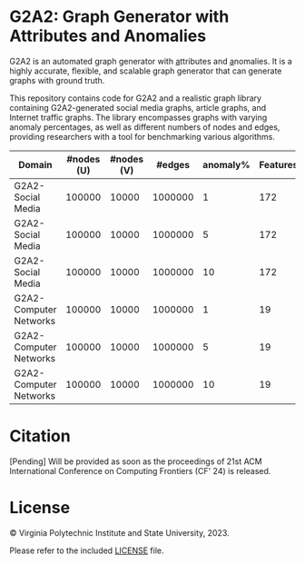 # G2A2: Graph Generator with Attributes and Anomalies

G2A2 is an automated <ins>g</ins>raph <ins>g</ins>enerator with <ins>a</ins>ttributes and <ins>a</ins>nomalies. It is a highly accurate, flexible, and scalable graph generator that can generate graphs with ground truth.

This repository contains code for G2A2 and a realistic graph library containing G2A2-generated social media graphs, article graphs, and Internet traffic graphs. The library
encompasses graphs with varying anomaly percentages, as well as different numbers of nodes and edges, providing researchers with a tool for benchmarking various algorithms.

| Domain                 | #nodes (U) | #nodes (V) | #edges  | anomaly% | Features | Duration (hrs) | Link |
|------------------------|------------|------------|---------|----------|----------|----------------|------|
| G2A2-Social Media      | 100000     | 10000      | 1000000 | 1        | 172      | 744            | [Download](https://drive.google.com/file/d/12zHuJO4fMHQ42Qa6X9fb-Dwc3F2yr64w/view?usp=sharing)      |
| G2A2-Social Media      | 100000     | 10000      | 1000000 | 5        | 172      | 744            | [Download](https://drive.google.com/file/d/1sHtXTRmcry1F4BuVnbGvoDR_aW1mz9pr/view?usp=sharing)     |
| G2A2-Social Media      | 100000     | 10000      | 1000000 | 10       | 172      | 744            | [Download](https://drive.google.com/file/d/1ru8J3mhfuqj3-y_z0FcfKRR78WC4s1Nw/view?usp=sharing)     |
| G2A2-Computer Networks | 100000     | 10000      | 1000000 | 1        | 19       | 144            |  [Download](https://drive.google.com/file/d/1Zr7GjSvtx3_KsOaQRksMXmf3eo_Fo-2W/view?usp=sharing)    |
| G2A2-Computer Networks | 100000     | 10000      | 1000000 | 5        | 19       | 144            |  [Download](https://drive.google.com/file/d/18pQZtR9OVMEUZ7x4WanD27x16AE1ztd9/view?usp=sharing)    |
| G2A2-Computer Networks | 100000     | 10000      | 1000000 | 10       | 19       | 144            |  [Download](https://drive.google.com/file/d/1j2RVDRcokvQP3-F1zOR4P_LnsrNVFFdw/view?usp=sharing)   |

# Citation

[Pending] Will be provided as soon as the proceedings of 21st ACM International Conference on Computing Frontiers (CF' 24) is released.


# License

&copy; Virginia Polytechnic Institute and State University, 2023.

Please refer to the included [LICENSE](./LICENSE) file.
